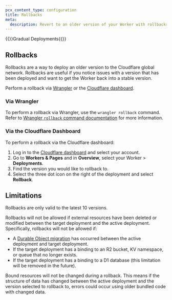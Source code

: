 ```yaml
---
pcx_content_type: configuration
title: Rollbacks
meta:
  description: Revert to an older version of your Worker with rollbacks. 
---
```


{{<heading-pill style="beta">}}Gradual Deployments{{</heading-pill>}}

## Rollbacks

Rollbacks are a way to deploy an older version to the Cloudflare global network. Rollbacks are useful if you notice issues with a version that has been deployed and want to get the Worker back into a stable version. 

Perform a rollback via [Wrangler](/workers/configuration/deployments/#via-wrangler-1) or the [Cloudflare dashboard](/workers/configuration/deployments/#via-the-cloudflare-dashboard-1).

### Via Wrangler

To perform a rollback via Wrangler, use the `wrangler rollback` command. Refer to [Wrangler `rollback` command documentation](/workers/wrangler/commands#rollback) for more information.

### Via the Cloudflare Dashboard

To perform a rollback via the Cloudflare dashboard:

1. Log in to the [Cloudflare dashboard](https://dash.cloudflare.com) and select your account.
2. Go to **Workers & Pages** and in **Overview**, select your Worker > **Deployments**. 
3. Find the version you would like to rollback to.
4. Select the three dot icon on the right of the deployment and select **Rollback**.

## Limitations

Rollbacks are only valid to the latest 10 versions. 

Rollbacks will not be allowed if external resources have been deleted or modified between the target deployment and the active deployment. Specifically, rollbacks will not be allowed if:

- A [Durable Object migration](/durable-objects/reference/durable-objects-migrations/) has occurred between the active deployment and target deployment.
- If the target deployment has a binding to an R2 bucket, KV namespace, or queue that no longer exists.
- If the target deployment has a binding to a D1 database (this limitation will be removed in the future).

Bound resources will not be changed during a rollback. This means if the structure of data has changed between the active deployment and the version selected to rollback to, errors could occur using older bundled code with changed data.